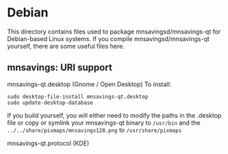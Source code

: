 
Debian
====================
This directory contains files used to package mnsavingsd/mnsavings-qt
for Debian-based Linux systems. If you compile mnsavingsd/mnsavings-qt yourself, there are some useful files here.

## mnsavings: URI support ##


mnsavings-qt.desktop  (Gnome / Open Desktop)
To install:

	sudo desktop-file-install mnsavings-qt.desktop
	sudo update-desktop-database

If you build yourself, you will either need to modify the paths in
the .desktop file or copy or symlink your mnsavings-qt binary to `/usr/bin`
and the `../../share/pixmaps/mnsavings128.png` to `/usr/share/pixmaps`

mnsavings-qt.protocol (KDE)

